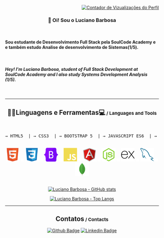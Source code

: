 <div align="end">

[![Contador de Vizualizações do Perfil](https://komarev.com/ghpvc/?username=Lucianocbarbosa&color=lightgrey&style=for-the-badge&label=Vizualizações+do+Perfil)](https://github.com/Lucianocbarbosa)

</div>

<h3 align="center"> 👋 Oi! Sou o <strong>Luciano Barbosa</strong> </h3> 
<br>
<h4> Sou estudante de Desenvolvimento Full Stack pela SoulCode Academy e e também estudo Analise de desenvolvimento de Sistemas(1/5).</h4>
<br>
<h5>Hey! I'm Luciano Barbosa, student of Full Stack Development at SoulCode Academy and I also study Systems Development Analysis (1/5).</h5>

<br>
<hr>

<h2 align="center">👩‍💻Linguagens e Ferramentas💻<span style="font-size:15px"> / Languages and Tools</span></h2>

<br>
<pre>→ HTML5  | → CSS3  | → BOOTSTRAP 5  | → JAVASCRIPT ES6  | → ANGULAR 12  | → NODE.JS  | → EXPRESS  | → MYSQL  | → MONGODB</pre>

<div style="display: inline_block" align="center" ><br>
    <img src="assets/html.svg" height="45" alt="html" title="HTML5">
    <img src="assets/vazio.png" width="10" alt="espaço">
    <img src="assets/css.svg" height="45" alt="css"title="CSS3">
    <img src="assets/vazio.png" width="10" alt="espaço">
    <img src="assets/bootstrap.svg" height="45" alt="bootstrap"title="BOOTSTRAP 5">
    <img src="assets/vazio.png" width="10" alt="espaço">
    <img src="assets/javascript.svg" height="45" alt="javascript" title="JAVASCRIPT ES6">
    <img src="assets/vazio.png" width="10" alt="espaço">
    <img src="assets/angular.svg" height="45" alt="angular"title="ANGULAR 12">
    <img src="assets/vazio.png" width="10" alt="espaço">
    <img src="assets/node.svg" height="45" alt="node"title="NODE.JS">
    <img src="assets/vazio.png" width="10" alt="espaço">
    <img src="assets/express.svg" height="45" alt="express"title="EXPRESS">
    <img src="assets/vazio.png" width="10" alt="espaço">
    <img src="assets/mysql.svg" height="45" alt="mysql"title="MYSQL">
    <img src="assets/vazio.png" width="10" alt="espaço">
    <img src="assets/mongo.svg" height="45" alt="mongodb"title="MONGODB">
</div>

<br>

<div style="display: inline_block" align="center">

[![Luciano Barbosa - GitHub stats](https://github-readme-stats.vercel.app/api?username=Lucianocbarbosa&count_private=true&show_icons=true&custom_title=Estatísticas+GitHub+de+Luciano+Barbosa&locale=pt-BR&include_all_commits=true)](https://github.com/Lucianocbarbosa)

[![Luciano Barbosa - Top Langs](https://github-readme-stats.vercel.app/api/top-langs/?username=Lucianocbarbosa&layout=compact&count_private=true&show_icons=true&locale=pt-BR&include_all_commits=true)](https://github.com/Lucianocbarbosa)

</div>

<hr>

<h2 align="center">Contatos<span style="font-size:15px"> / Contacts</span></h2>

<div align="center">

[![Github Badge](https://img.shields.io/badge/-Github-000?style=flat-square&logo=Github&logoColor=white&link=https://github.com/Lucianocbarbosa)](https://github.com/Lucianocbarbosa)
[![Linkedin Badge](https://img.shields.io/badge/-LinkedIn-blue?style=flat-square&logo=Linkedin&logoColor=white&link=https://www.linkedin.com/in/lucianocbarbosa)](https://www.linkedin.com/in/lucianocbarbosa/)

</div>
